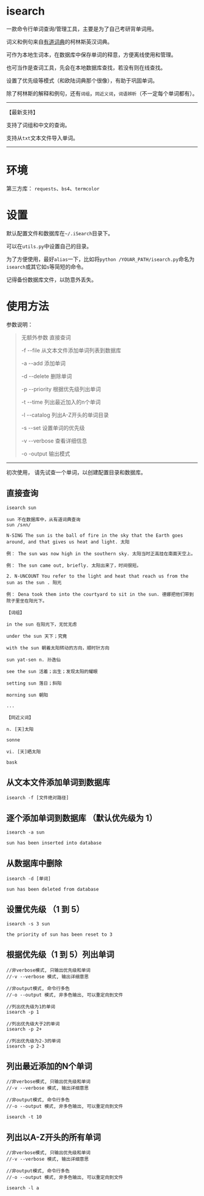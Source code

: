 # isearch


一款命令行单词查询/管理工具，主要是为了自己考研背单词用。

词义和例句来自[有道词典](http://dict.youdao.com/)的柯林斯英汉词典。

可作为本地生词本，在数据库中保存单词的释意，方便离线使用和管理。

也可当作是查词工具，先会在本地数据库查找，若没有则在线查找。

设置了优先级等模式（和欧陆词典那个很像），有助于巩固单词。

除了柯林斯的解释和例句，还有`词组`，`同近义词`，`词语辨析`（不一定每个单词都有）。

---

【最新支持】

支持了词组和中文的查询。

支持从`txt`文本文件导入单词。


---

# 环境
第三方库：
`requests`、`bs4`、`termcolor`

# 设置
默认配置文件和数据库在`~/.iSearch`目录下。

可以在`utils.py`中设置自己的目录。

为了方便使用，最好`alias`一下，比如将`python /YOUAR_PATH/isearch.py`命名为`isearch`或其它如`s`等简短的命令。

记得备份数据库文件，以防意外丢失。

# 使用方法



参数说明：
>无额外参数           直接查词
>
>-f     --file       从文本文件添加单词列表到数据库
>
>-a     --add        添加单词
>
>-d     --delete     删除单词
>
>-p     --priority   根据优先级列出单词
>
>-t     --time     列出最近加入的n个单词
>
>-l     --catalog    列出A-Z开头的单词目录
>
>-s     --set        设置单词的优先级
>
>-v     --verbose    查看详细信息
>
>-o      -output     输出模式


---


初次使用， 请先试查一个单词，以创建配置目录和数据库。


## 直接查询
```
isearch sun

sun 不在数据库中，从有道词典查询
sun /sʌn/

N-SING The sun is the ball of fire in the sky that the Earth goes around, and that gives us heat and light. 太阳 

例： The sun was now high in the southern sky. 太阳当时正高挂在南面天空上。 

例： The sun came out, briefly. 太阳出来了，时间很短。 

2. N-UNCOUNT You refer to the light and heat that reach us from the sun as the sun . 阳光 

例： Dena took them into the courtyard to sit in the sun. 德娜把他们带到院子里坐在阳光下。

【词组】

in the sun 在阳光下，无忧无虑

under the sun 天下；究竟

with the sun 朝着太阳转动的方向，顺时针方向

sun yat-sen n. 孙逸仙

see the sun 活着；出生；发现太阳的耀眼

setting sun 落日；斜阳

morning sun 朝阳

...

【同近义词】

n. [天]太阳

sonne

vi. [天]晒太阳

bask
```
## 从文本文件添加单词到数据库
```
isearch -f [文件绝对路径]

```

## 逐个添加单词到数据库 （默认优先级为 1）
```
isearch -a sun

sun has been inserted into database

```

## 从数据库中删除

```
isearch -d [单词]

sun has been deleted from database
```

## 设置优先级 （1 到 5）

```
isearch -s 3 sun

the priority of sun has been reset to 3

```

## 根据优先级（1 到 5）列出单词


```
//非verbose模式, 只输出优先级和单词
//-v --verbose 模式, 输出详细意思 

//非output模式, 命令行多色
//-o --output 模式, 非多色输出, 可以重定向到文件

//列出优先级为1的单词
isearch -p 1 

//列出优先级大于2的单词
isearch -p 2+ 

//列出优先级为2-3的单词
isearch -p 2-3 
```

## 列出最近添加的N个单词

```
//非verbose模式, 只输出优先级和单词
//-v --verbose 模式, 输出详细意思 

//非output模式, 命令行多色
//-o --output 模式, 非多色输出, 可以重定向到文件

isearch -t 10 
```

## 列出以A-Z开头的所有单词

```
//非verbose模式, 只输出优先级和单词
//-v --verbose 模式, 输出详细意思 

//非output模式, 命令行多色
//-o --output 模式, 非多色输出, 可以重定向到文件

isearch -l a 
```



